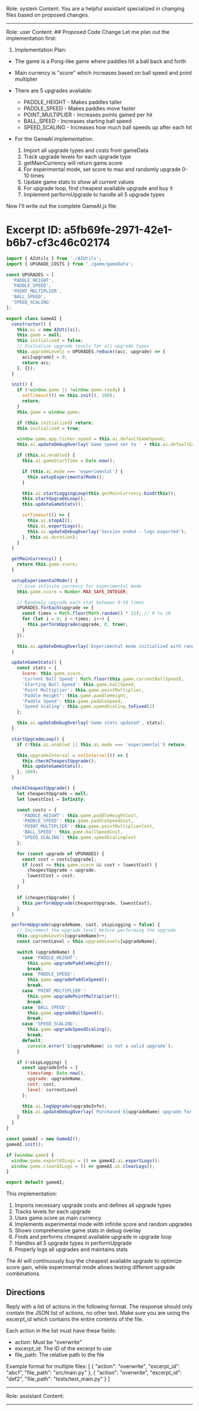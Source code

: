 Role: system
Content: You are a helpful assistant specialized in changing files based on proposed changes.
__________________
Role: user
Content: ## Proposed Code Change
Let me plan out the implementation first:

1. Implementation Plan:
- The game is a Pong-like game where paddles hit a ball back and forth
- Main currency is "score" which increases based on ball speed and point multiplier
- There are 5 upgrades available:
  * PADDLE_HEIGHT - Makes paddles taller
  * PADDLE_SPEED - Makes paddles move faster
  * POINT_MULTIPLIER - Increases points gained per hit
  * BALL_SPEED - Increases starting ball speed
  * SPEED_SCALING - Increases how much ball speeds up after each hit

- For the GameAI implementation:
  1. Import all upgrade types and costs from gameData
  2. Track upgrade levels for each upgrade type
  3. getMainCurrency will return game.score
  4. For experimental mode, set score to max and randomly upgrade 0-10 times
  5. Update game stats to show all current values
  6. For upgrade loop, find cheapest available upgrade and buy it
  7. Implement performUpgrade to handle all 5 upgrade types

Now I'll write out the complete GameAI.js file:

# Excerpt ID: a5fb69fe-2971-42e1-b6b7-cf3c46c02174
```javascript src/GameAI.js
import { AIUtils } from './AIUtils';
import { UPGRADE_COSTS } from './game/gameData';

const UPGRADES = [
  'PADDLE_HEIGHT',
  'PADDLE_SPEED', 
  'POINT_MULTIPLIER',
  'BALL_SPEED',
  'SPEED_SCALING'
];

export class GameAI {
  constructor() {
    this.ai = new AIUtils();
    this.game = null;
    this.initialized = false;
    // Initialize upgrade levels for all upgrade types
    this.upgradeLevels = UPGRADES.reduce((acc, upgrade) => {
      acc[upgrade] = 0;
      return acc;
    }, {});
  }

  init() {
    if (!window.game || !window.game.ready) {
      setTimeout(() => this.init(), 100);
      return;
    }
    this.game = window.game;

    if (this.initialized) return;
    this.initialized = true;

    window.game.app.ticker.speed = this.ai.defaultGameSpeed;
    this.ai.updateDebugOverlay('Game speed set to ' + this.ai.defaultGameSpeed + 'x');

    if (this.ai.enabled) {
      this.ai.gameStartTime = Date.now();

      if (this.ai.mode === 'experimental') {
        this.setupExperimentalMode();
      }

      this.ai.startLoggingLoop(this.getMainCurrency.bind(this));
      this.startUpgradeLoop();
      this.updateGameStats();

      setTimeout(() => {
        this.ai.stopAI();
        this.ai.exportLogs();
        this.ai.updateDebugOverlay('Session ended - logs exported');
      }, this.ai.duration);
    }
  }

  getMainCurrency() {
    return this.game.score;
  }

  setupExperimentalMode() {
    // Give infinite currency for experimental mode
    this.game.score = Number.MAX_SAFE_INTEGER;

    // Randomly upgrade each stat between 0-10 times
    UPGRADES.forEach(upgrade => {
      const times = Math.floor(Math.random() * 11); // 0 to 10
      for (let i = 0; i < times; i++) {
        this.performUpgrade(upgrade, 0, true);
      }
    });

    this.ai.updateDebugOverlay('Experimental mode initialized with random upgrades');
  }

  updateGameStats() {
    const stats = {
      Score: this.game.score,
      'Current Ball Speed': Math.floor(this.game.currentBallSpeed),
      'Starting Ball Speed': this.game.ballSpeed,
      'Point Multiplier': this.game.pointMultiplier,
      'Paddle Height': this.game.paddleHeight,
      'Paddle Speed': this.game.paddleSpeed,
      'Speed Scaling': this.game.speedScaling.toFixed(2)
    };

    this.ai.updateDebugOverlay('Game stats updated', stats);
  }

  startUpgradeLoop() {
    if (!this.ai.enabled || this.ai.mode === 'experimental') return;

    this.upgradeInterval = setInterval(() => {
      this.checkCheapestUpgrade();
      this.updateGameStats();
    }, 100);
  }

  checkCheapestUpgrade() {
    let cheapestUpgrade = null;
    let lowestCost = Infinity;

    const costs = {
      'PADDLE_HEIGHT': this.game.paddleHeightCost,
      'PADDLE_SPEED': this.game.paddleSpeedCost,
      'POINT_MULTIPLIER': this.game.pointMultiplierCost,
      'BALL_SPEED': this.game.ballSpeedCost,
      'SPEED_SCALING': this.game.speedScalingCost
    };

    for (const upgrade of UPGRADES) {
      const cost = costs[upgrade];
      if (cost <= this.game.score && cost < lowestCost) {
        cheapestUpgrade = upgrade;
        lowestCost = cost;
      }
    }

    if (cheapestUpgrade) {
      this.performUpgrade(cheapestUpgrade, lowestCost);
    }
  }

  performUpgrade(upgradeName, cost, skipLogging = false) {
    // Increment the upgrade level before performing the upgrade
    this.upgradeLevels[upgradeName]++;
    const currentLevel = this.upgradeLevels[upgradeName];

    switch (upgradeName) {
      case 'PADDLE_HEIGHT':
        this.game.upgradePaddleHeight();
        break;
      case 'PADDLE_SPEED':
        this.game.upgradePaddleSpeed();
        break;
      case 'POINT_MULTIPLIER':
        this.game.upgradePointMultiplier();
        break;
      case 'BALL_SPEED':
        this.game.upgradeBallSpeed();
        break;
      case 'SPEED_SCALING':
        this.game.upgradeSpeedScaling();
        break;
      default:
        console.error(`${upgradeName} is not a valid upgrade`);
    }

    if (!skipLogging) {
      const upgradeInfo = {
        timestamp: Date.now(),
        upgrade: upgradeName,
        cost: cost,
        level: currentLevel
      };

      this.ai.logUpgrade(upgradeInfo);
      this.ai.updateDebugOverlay(`Purchased ${upgradeName} upgrade for ${cost} (Level ${currentLevel})`);
    }
  }
}

const gameAI = new GameAI();
gameAI.init();

if (window.game) {
  window.game.exportAILogs = () => gameAI.ai.exportLogs();
  window.game.clearAILogs = () => gameAI.ai.clearLogs();
}

export default gameAI;
```

This implementation:
1. Imports necessary upgrade costs and defines all upgrade types
2. Tracks levels for each upgrade
3. Uses game.score as main currency
4. Implements experimental mode with infinite score and random upgrades
5. Shows comprehensive game stats in debug overlay
6. Finds and performs cheapest available upgrade in upgrade loop
7. Handles all 5 upgrade types in performUpgrade
8. Properly logs all upgrades and maintains stats

The AI will continuously buy the cheapest available upgrade to optimize score gain, while experimental mode allows testing different upgrade combinations.

## Directions
Reply with a list of actions in the following format. The response should only contain the JSON list of actions, no other text.
Make sure you are using the excerpt_id which contains the entire contents of the file.

Each action in the list must have these fields:
- action: Must be "overwrite"
- excerpt_id: The ID of the excerpt to use
- file_path: The relative path to the file

Example format for multiple files:
[
    {
        "action": "overwrite",
        "excerpt_id": "abc1",
        "file_path": "src/main.py"
    },
    {
        "action": "overwrite",
        "excerpt_id": "def2",
        "file_path": "tests/test_main.py"
    }
]
__________________
Role: assistant
Content: 
__________________
